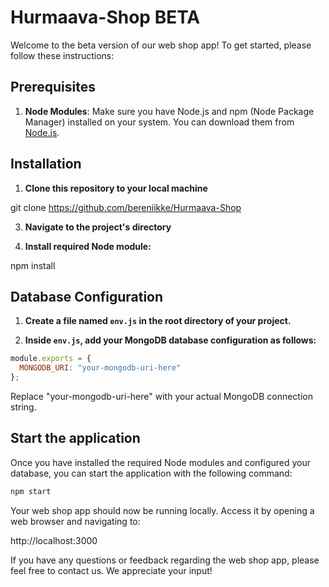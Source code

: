 # Hurmaava-Shop BETA

Welcome to the beta version of our web shop app! To get started, please follow these instructions:


## Prerequisites

1. **Node Modules**: Make sure you have Node.js and npm (Node Package Manager) installed on your system. You can download them from [Node.js](https://nodejs.org/).

## Installation

1. **Clone this repository to your local machine**

git clone https://github.com/bereniikke/Hurmaava-Shop


3. **Navigate to the project's directory**


4. **Install required Node module:**

npm install



## Database Configuration

1. **Create a file named `env.js` in the root directory of your project.**

2. **Inside `env.js`, add your MongoDB database configuration as follows:**

```javascript
module.exports = {
  MONGODB_URI: "your-mongodb-uri-here"
};
```

Replace "your-mongodb-uri-here" with your actual MongoDB connection string.

## Start the application

Once you have installed the required Node modules and configured your database, you can start the application with the following command:

```javascript
npm start
```

Your web shop app should now be running locally. Access it by opening a web browser and navigating to:

http://localhost:3000


If you have any questions or feedback regarding the web shop app, please feel free to contact us. We appreciate your input!
